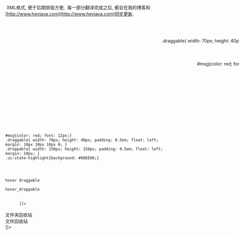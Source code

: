  XML格式, 便于后期排版方便,  每一部分翻译完成之后, 都会在我的博客和[http://www.heyjava.com](http://www.heyjava.com)同步更新.
 
 
 <?xml version="1.0" encoding="UTF-8" ?>
<!--
注意事项:
 1. 以下格式为既定的格式, 为了统一性, 需要修改时, 大家商议
 2. 格式中的所有项都是选填, 如果没有, 不写就是了.
 3. 由于是XML格式的, 所以, 所有标签中间填写文本的地方(最重要是代码, 一定要加, 不然以后解析有困难), 都需要加上<![CDATA[这中间写内容]]>
 4. 翻译过程中, 一块对应的是一个<translate />标签.
 5. 希望大家工作愉快.
 -->
<project>
 <translate item="droppable" version="7.1">
  <translators>
   <translator nickname="selfimpr" name="雷果国" mail="[lgg860911@yahoo.com.cn](mailto:lgg860911@yahoo.com.cn)" homepage="[http://blog.csdn.net/lgg201](http://blog.csdn.net/lgg201)" qq="285821471" />
  </translators>
  <relatives>
   <depend isitem="false">
    <name><![CDATA[jquery]]></name>
    <description><![CDATA[jquery的核心库]]></description>
    <url><![CDATA[http://docs.jquery.com]]></url>
   </depend>
   <depend isitem="false">
    <name><![CDATA[jquery.ui.core]]></name>
    <description><![CDATA[jquery.ui的核心库]]></description>
    <url><![CDATA[http://jqueryui.com/demos]]></url>
   </depend>
  </relatives>
  <overview>
   <original><![CDATA[JQuery UI Droppable插件可以将选择的元素放入(意思是他们接受通过拖拽放入的组件), 可以指定不同的draggable被不同的droppable分别接收.
 所有的回调函数(active, deactive, over, out, drop等事件)接受两个参数:
  event: 浏览器原生的事件
  ui: 一个JQuery的ui对象, 其中有以下主要属性
   ui.helper: 正在拖动的元素的JQuery包装对象, ui.helper.context可以获取到原生的DOM元素.
   ui.position: ui.helper(也就是我们要拖动的元素)相对于父元素(包含自己的元素, 如果是顶层, 对应body)的偏移, 值是一个对象{top, left}----也就是可以用ui.position.top获取到该元素与父元素的top当前偏移
   ui.offset: 与ui.position同意, 这里表示的是和浏览器内容区域左上边界的偏移(注意, 是内容区域, 而不是html的body区域.   html的body在默认情况下, 各种浏览器中都会相对offset有偏移的.)]]></original>
  </overview>
  <options>
   <option name="accept" default="*">
    <types>
     <type name="选择器"><description><![CDATA[所有匹配指定选择器的draggable组件都可以被接收.]]></description></type>
     <type name="函数">
      <description><![CDATA[如果指定的是一个函数, 该函数将在每个draggable组件被放入时被调用, draggable组件被作为第一个参数传入, 如果函数处理返回结果是true, 那么就认为该组件是可接受的.   其实就是一个filter过滤函数.]]></description>
     </type>
    </types>
    <description><![CDATA[用来设置可以接收的draggable元素的选择器或过滤器.]]></description>
    <demos>
     <demo>
      <comment><![CDATA[初始化]]></comment>
      <code><![CDATA[$('.selector').droppable({ accept: '.special' });]]></code>
     </demo>
     <demo>
      <comment><![CDATA[获取属性值]]></comment>
      <code><![CDATA[var accept = $('.selector').droppable('option', 'accept');
   获取.selector选择器选中的droppable控件的accept选项的值.]]></code>
     </demo>
     <demo>
      <comment><![CDATA[设置属性值]]></comment>
      <code><![CDATA[$('.selector').droppable('option', 'accept', '.special');]]></code>
     </demo>
    </demos>
   </option>
   <option name="activeClass" default="false">
    <types>
     <type name="字符串" />
    </types>
    <description><![CDATA[指定一个样式的名称, 在所有当前droppable控件可接收的draggable控件中任意一个拖动的时候, 就将该droppable控件的样式改变为这里设置的样式.   相当于用于提示用户, 现在正在拖动的控件可以被放到什么地方.]]></description>
    <demos>
     <demo>
      <comment><![CDATA[初始化]]></comment>
      <code><![CDATA[$('.selector').draggable({ appendTo: 'body' });]]></code>
     </demo>
     <demo>
      <comment><![CDATA[获取属性值]]></comment>
      <code><![CDATA[var activeClass = $('.selector').droppable('option', 'activeClass');
]]></code>
     </demo>
     <demo>
      <comment><![CDATA[设置属性值]]></comment>
      <code><![CDATA[$('.selector').droppable('option', 'activeClass', '.ui-state-highlight');]]></code>
     </demo>
     <demo>
      <comment><![CDATA[译者注: demo中, 设置了两个draggable和两个droppable, 由于设置了对应的scope, 所以只能对号入座, 因此, 拖动draggable_a的时候, droppable_a就相应的显示了设定的activeClass]]></comment>
      <code><![CDATA[
<style type="text/css">
.draggable{ width: 70px; height: 40px; padding: 0.5em; float: left; margin: 10px 10px 10px 0; }
.droppable{ width: 150px; height: 150px; padding: 0.5em; float: left; margin: 10px; }
.ui-state-highlight{background: #88EE88;}
</style>
<script type="text/javascript">
$(function() {
 $("#draggable_a").draggable({scope: 'a'});
 $("#draggable_b").draggable({scope: 'b'});
 $("#droppable_a").droppable({
  scope: 'a',
  activeClass: 'ui-state-highlight'
 });
 $("#droppable_b").droppable({
  scope: 'b',
  activeClass: 'ui-state-highlight'
 });
});
</script>
<body>
<div id="draggable_a" class="draggable ui-widget-header">
 <p>Drag me to my target</p>
</div>
<div id="draggable_b" class="draggable ui-widget-header">
 <p>Drag me to my target</p>
</div>
<div id="droppable_a" class="droppable ui-widget-header">
 <p>Drop here</p>
</div>
<div id="droppable_b" class="droppable ui-widget-header">
 <p>Drop here</p>
</div>
</body>
      ]]></code>
     </demo>
    </demos>
   </option>
   <option name="addClasses" default="true">
    <types>
     <type name="布尔值"></type>
    </types>
    <description><![CDATA[用来设置是否给droppable元素通过ui-droppable样式才装饰它.  主要为了在通过.droppable()初始化很多(成百个)元素的时候优化性能考虑
   true表示ui-droppable样式被添加到该元素.
   false表示ui-droppable样式不被添加到该元素.]]></description>
    <demos>
     <demo>
      <comment><![CDATA[初始化]]></comment>
      <code><![CDATA[$('.selector').droppable({ addClasses: false });]]></code>
     </demo>
     <demo>
      <comment><![CDATA[获取属性值]]></comment>
      <code><![CDATA[var addClasses = $('.selector').droppable('option', 'addClasses');]]></code>
     </demo>
     <demo>
      <comment><![CDATA[设置属性值]]></comment>
      <code><![CDATA[$('.selector').droppable('option', 'addClasses', false);]]></code>
     </demo>
    </demos>
   </option>
   <option name="greedy" default="false">
    <relatives>
     <innerrelative item="droppable" type="event" name="drop"><![CDATA[该选项的设定会影响drop事件的传播]]></innerrelative>
    </relatives>
    <types>
     <type name="Boolean">
     </type>
     <description><![CDATA[如果设置为true, 在嵌套droppable时会阻止事件向上传播. ]]></description>
    </types>
    <description><![CDATA[ 由于javascript是把HTML作为一棵DOM树来解析的, 所以, 元素之间存在父子关系.  当两个droppable控件有父子关系(只要是直系亲属关系都会发生)时, 事件会自动向上传播, 因此, 在有些情况下, 需要显式的来停止这种事件的传播.  
     该选项只影响drop事件, 其他事件经过测试不会传播.
     事件传播是合理的, 但是在有些情况下是不需要的或会引发混乱, 比如: div中包含了一个a标签, 那么点击a的时候, 实际上也是点击了div, 因为a在它中间嘛.]]></description>
    <demos>
     <demo>
      <comment><![CDATA[初始化]]></comment>
      <code><![CDATA[$('.selector').droppable({ greedy: true });]]></code>
     </demo>
     <demo>
      <comment><![CDATA[获取属性值]]></comment>
      <code><![CDATA[var greedy = $('.selector').droppable('option', 'greedy');]]></code>
     </demo>
     <demo>
      <comment><![CDATA[设置属性值]]></comment>
      <code><![CDATA[$('.selector').droppable('option', 'greedy', true);]]></code>
     </demo>
     <demo>
      <comment><![CDATA[译者注: greedy_draggable拖动到droppable_child中的时候, droppable_child是会响应事件的, 但是由于droppable_child中设置了greedy为true, droppable_parent不会响应事件]]></comment>
      <code><![CDATA[
<style type="text/css">
#msg{color: red; font: 12px;}
.draggable{ width: 70px; height: 40px; padding: 0.5em; float: left; margin: 10px 10px 10px 0; }
.droppable{ width: 150px; height: 150px; padding: 0.5em; float: left; margin: 10px; }
.ui-state-highlight{background: #88EE88;}
</style>
<script type="text/javascript">
$(function() {
 $('#greedy_draggable').draggable();
 $("#droppable_child").droppable({
  drop: function(event, ui) {
   $('#msg').text($('#msg').text() + '<br />子元素响应了事件');
  },
  active: function(event, ui) {
   $('#msg').text($('#msg').text() + '<br />子元素响应了事件');
  }
 });
 $("#droppable_parent").droppable({
  drop: function(event, ui) {
   $('#msg').text($('#msg').text() + '<br />事件传播到了父元素');
  },
  active: function(event, ui) {
   $('#msg').text($('#msg').text() + '<br />事件传播到了父元素');
  }
 });
});
</script>
<body>
<div id="msg"></div>
<div id="greedy_draggable" class="draggable ui-widget-header">greedy测试draggable</div>
<div id="droppable_parent" class="droppable ui-widget-header">父元素
 <div id="droppable_child" class="droppable ui-widget-header" style="width: 80px; height: 80px; border: 2px solid red;">子元素</div>
</div>
</body>
      ]]></code>
     </demo>
    </demos>
   </option>
   <option name="hoverClass" default="false">
    <types>
     <type name="字符串">
     </type>
    </types>
    <description><![CDATA[通过指定一个样式名, 来给定当一个当前droppable控件可接受的draggable控件移动到它上面的时候, 使用的样式.]]></description>
    <demos>
     <demo>
      <comment><![CDATA[初始化]]></comment>
      <code><![CDATA[$('.selector').droppable({ hoverClass: 'drophover' });]]></code>
     </demo>
     <demo>
      <comment><![CDATA[获取属性值]]></comment>
      <code><![CDATA[var hoverClass = $('.selector').droppable('option', 'hoverClass');
]]></code>
     </demo>
     <demo>
      <comment><![CDATA[设置属性值]]></comment>
      <code><![CDATA[$('.selector').droppable('option', 'hoverClass', 'drophover');]]></code>
     </demo>
    </demos>
   </option>
   <option name="scope" default="default">
    <relatives>
     <innerrelative item="droppable" type="option" name="accept"><![CDATA[droppable中accept指定的选择器选择到的元素还必须满足scope相同.]]></innerrelative>
     <innerrelative item="droppable" type="option" name="scope"><![CDATA[能够放入droppable的draggable两个元素的scope值必须相同.]]></innerrelative>
    </relatives>
    <types>
     <type name="字符串">
     </type>
    </types>
    <description><![CDATA[该选项描述一个范围, 只有那些scope选项值和这里的scope选项值相同的draggable控件才可以被放到这个droppable中. droppable的accept选项也接受这个选项的约束, accept选项指定的选择器是在scope进行过滤之后进行选择的.
   例如:
   $('#draggable_a').draggable({scope: 'a'});
   $('#draggable_b').draggable({scope: 'b'});
   $('#droppable_a').droppable({scope: 'a'});
   $('#droppable_b').droppable({scope: 'b'});
   droppable控件的accept选项默认是'*', 看起来数draggable_a, draggable_b可以自由的放入到droppable_a和droppable_b中, 但是, 由于scope的约束, draggable_a只能放入到droppable_a, draggable_b只能发乳到droppable_b中.
   注意: 这个选项就和变量的名称空间的意义类似. 默认值是'default', 说明如果不指定, 大家都还是有scope的, 名字是default而已.]]></description>
    <demos>
     <demo>
      <comment><![CDATA[初始化]]></comment>
      <code><![CDATA[$('.selector').droppable({ scope: 'tasks' });]]></code>
     </demo>
     <demo>
      <comment><![CDATA[获取属性值]]></comment>
      <code><![CDATA[var scope = $('.selector').droppable('option', 'scope');]]></code>
     </demo>
     <demo>
      <comment><![CDATA[设置属性值]]></comment>
      <code><![CDATA[$('.selector').droppable('option', 'scope', 'tasks');]]></code>
     </demo>
    </demos>
   </option>
   <option name="tolerance" default="intersect">
    <types>
     <type name="字符串">
      <options>
       <option>
        <value><![CDATA[fit]]></value>
        <comment><![CDATA[draggable完全进入droppable]]></comment>
       </option>
       <option>
        <value><![CDATA[intersect]]></value>
        <comment><![CDATA[draggable至少50%进入droppable]]></comment>
       </option>
       <option>
        <value><![CDATA[pointer]]></value>
        <comment><![CDATA[鼠标指针进入droppable]]></comment>
       </option>
       <option>
        <value><![CDATA[touch]]></value>
        <comment><![CDATA[draggable进入droppable任意多]]></comment>
       </option>
      </options>
     </type>
    </types>
    <description><![CDATA[描述droppable把怎么样一种情况认为是可接受draggable在自己上面了(主要影响的是hover, 和over相关的事件)]]></description>
    <demos>
     <demo>
      <comment><![CDATA[初始化]]></comment>
      <code><![CDATA[$('.selector').droppable({ tolerance: 'fit' });]]></code>
     </demo>
     <demo>
      <comment><![CDATA[获取属性值]]></comment>
      <code><![CDATA[var tolerance = $('.selector').droppable('option', 'tolerance');]]></code>
     </demo>
     <demo>
      <comment><![CDATA[设置属性值]]></comment>
      <code><![CDATA[$('.selector').droppable('option', 'tolerance', 'fit');]]></code>
     </demo>
    </demos>
   </option>
  </options>
  <events>
   <event name="activate">
    <trigger><![CDATA[可接受的任意draggable开始活动(被拖动了)]]></trigger>
    <arguments>
     <argument name="event">
      <![CDATA[原生的浏览器事件.]]>
     </argument>
     <argument name="ui">
      <![CDATA[JQuery的ui对象]]>
     </argument>
    </arguments>
    <description><![CDATA[类型: dropactivate]]></description>
    <demos>
     <demo>
      <comment><![CDATA[初始化时设置事件]]></comment>
      <code><![CDATA[$('.selector').droppable({
         activate: function(event, ui) { ... }
      });]]></code>
     </demo>
     <demo>
      <comment><![CDATA[动态的绑定事件.  动态绑定时候, 使用的事件名就是事件的类型.]]></comment>
      <code><![CDATA[$('.selector').bind('dropactivate', function(event, ui) {
        ...
      });]]></code>
     </demo>
    </demos>
   </event>
   <event name="deactivate">
    <trigger><![CDATA[可接受的任意draggable的拖动停止了]]></trigger>
    <arguments>
     <argument name="event">
      <![CDATA[原生的浏览器事件.]]>
     </argument>
     <argument name="ui">
      <![CDATA[JQuery的ui对象]]>
     </argument>
    </arguments>
    <description><![CDATA[类型: dropdeactivate]]></description>
    <demos>
     <demo>
      <comment><![CDATA[初始化时设置事件]]></comment>
      <code><![CDATA[$('.selector').droppable({
         deactivate: function(event, ui) { ... }
      });]]></code>
     </demo>
     <demo>
      <comment><![CDATA[动态的绑定事件.  动态绑定时候, 使用的事件名就是事件的类型.]]></comment>
      <code><![CDATA[
$('.selector').bind('dropdeactivate', function(event, ui) {
  ...
});
      ]]></code>
     </demo>
    </demos>
   </event>
   <event name="over">
    <trigger><![CDATA[可接受的任意draggable到达了当前droppable的上面]]></trigger>
    <arguments>
     <argument name="event">
      <![CDATA[原生的浏览器事件.]]>
     </argument>
     <argument name="ui">
      <![CDATA[JQuery的ui对象]]>
     </argument>
    </arguments>
    <description><![CDATA[类型: dropover]]></description>
    <demos>
     <demo>
      <comment><![CDATA[初始化时设置事件]]></comment>
      <code><![CDATA[
$('.selector').droppable({
   over: function(event, ui) { ... }
});
      ]]></code>
     </demo>
     <demo>
      <comment><![CDATA[动态的绑定事件.  动态绑定时候, 使用的事件名就是事件的类型.]]></comment>
      <code><![CDATA[
$('.selector').bind('dropover', function(event, ui) {
  ...
});
      ]]></code>
     </demo>
    </demos>
   </event>
   <event name="out">
    <trigger><![CDATA[可接受的任意draggable从当前droppable上面出去了]]></trigger>
    <arguments>
     <argument name="event">
      <![CDATA[原生的浏览器事件.]]>
     </argument>
     <argument name="ui">
      <![CDATA[JQuery的ui对象]]>
     </argument>
    </arguments>
    <description><![CDATA[类型: dropout]]></description>
    <demos>
     <demo>
      <comment><![CDATA[初始化时设置事件]]></comment>
      <code><![CDATA[
$('.selector').droppable({
   out: function(event, ui) { ... }
});
      ]]></code>
     </demo>
     <demo>
      <comment><![CDATA[动态的绑定事件.  动态绑定时候, 使用的事件名就是事件的类型.]]></comment>
      <code><![CDATA[
$('.selector').bind('dropout', function(event, ui) {
  ...
});
      ]]></code>
     </demo>
    </demos>
   </event>
   <event name="drop">
    <trigger><![CDATA[一个可接受的draggable控件放到了当前droppable中, 注意, 这里是放入成功, 也就是说到达了通过tolerance选项设置的认为over的位置并放开鼠标]]></trigger>
    <arguments>
     <argument name="event">
      <![CDATA[原生的浏览器事件.]]>
     </argument>
     <argument name="ui">
      <![CDATA[JQuery的ui对象]]>
     </argument>
    </arguments>
    <description><![CDATA[类型: drop]]></description>
    <demos>
     <demo>
      <comment><![CDATA[初始化时设置事件]]></comment>
      <code><![CDATA[
$('.selector').droppable({
   drop: function(event, ui) { ... }
});
      ]]></code>
     </demo>
     <demo>
      <comment><![CDATA[动态的绑定事件.  动态绑定时候, 使用的事件名就是事件的类型.]]></comment>
      <code><![CDATA[
$('.selector').bind('drop', function(event, ui) {
  ...
});
      ]]></code>
     </demo>
     <demo>
      <comment><![CDATA[注意这里是和hoverClass, tolerance一起结合使用的, 效果比较明显. 这里设置的tolerance是touch, 所以, 只要你的draggable进入droppable一点的时候, 松开鼠标, 就已经表示放入成功了.]]></comment>
      <code><![CDATA[
<style type="text/css">
#msg{color: red; font: 12px;}
.draggable{ width: 70px; height: 40px; padding: 0.5em; float: left; margin: 10px 10px 10px 0; }
.droppable{ width: 150px; height: 150px; padding: 0.5em; float: left; margin: 10px; }
.ui-state-highlight{background: #88EE88;}
</style>
<script type="text/javascript">
$(function() {
 $('#hover_draggable').draggable();
 $('#hover_droppable').droppable({
  tolerance: 'touch',
  hoverClass: 'ui-state-highlight',
  drop: function(event, ui) {
   $('#msg').text($('#msg').text() + '放进去咯');
  }
 });
});
</script>
<body>
<div id="msg"></div>
<div id="hover_draggable" class="draggable ui-widget-header">hover draggable</div>
<div id="hover_droppable" class="droppable ui-widget-header">hover_droppable</div>
</body>
      ]]></code>
     </demo>
    </demos>
   </event>
  </events>
  <methods>
   <method name="destroy">
    <description><![CDATA[完全移除一个droppable控件, 使其回退到该元素被初始化成droppable控件之前的状态.]]></description>
    <demos>
     <demo>
      <code><![CDATA[$(".selector").droppable('destroy');]]></code>
     </demo>
    </demos>
   </method>
   <method name="disable">
    <description><![CDATA[将可拖动控件样式改变成为失效, 与enable对应.]]></description>
    <demos>
     <demo>
      <code><![CDATA[$(".selector").droppable('disable');]]></code>
     </demo>
    </demos>
   </method>
   <method name="enable">
    <description><![CDATA[将可拖动控件样式改变为允许, 与disable对应.]]></description>
    <demos>
     <demo>
      <code><![CDATA[$(".selector").droppable('enable');]]></code>
     </demo>
    </demos>
   </method>
   <method name="option">
    <arguments>
     <argument name="optionName " type="字符串"><![CDATA[选项一节中列举的所有选项名都可用]]></argument>
     <argument name="value" type="任意"><![CDATA[该选项可以接受的任意数据值.]]></argument>
    </arguments>
    <description><![CDATA[获取或设置可拖动控件的选项, 第二个参数是选项名, 第三个参数是值.  如果不指定值, 就是获取, 指定值, 就是设置.  ]]></description>
    <demos>
     <demo>
      <code><![CDATA[$(".selector").droppable('option', optionName[, value]);]]></code>
     </demo>
    </demos>
   </method>
  </methods>
  <summarize><![CDATA[
  呵呵, 将draggable和droppable结合起来, 就以这个例子作为结束吧. 没有源码中涉及的图标没有的朋友可以去下载, 就是一个文件夹图标, 一个文件图标, 一个回收站图标. 48*48大小的.
<!doctype html>
<html lang="en">
<head>
 <title>jQuery UI Droppable - Default Demo</title>
 <link type="text/css" href="../../themes/base/ui.all.css" rel="stylesheet" />
 <script type="text/javascript" src="../../jquery-1.3.2.js"></script>
 <script type="text/javascript" src="../../ui/ui.core.js"></script>
 <script type="text/javascript" src="../../ui/ui.draggable.js"></script>
 <script type="text/javascript" src="../../ui/ui.droppable.js"></script>
 <link type="text/css" href="../demos.css" rel="stylesheet" />
 <style type="text/css">
 body{height: 590px; background: #EEFFEE;}
 #msg{color: red; font: 12px;}
 .draggable{width: 48px; height: 48px;}
 .droppable{width: 150px; height: 150px; background: #CCCCFF url(images/recycle.ico) no-repeat 50% 50%; border: 2px solid green; margin: 2px 0;}
 .ui-state-highlight{background: #88EE88;}
 .folder{background: url(images/folder.ico) no-repeat 50% 50%;}
 .file{background: url(images/file.ico) no-repeat 50% 50%;}
 .activate{background: #AAEEBB url(images/recycle.ico) no-repeat 50% 50%;}
 .hover{background: #FFFF88 url(images/recycle.ico) no-repeat 50% 50%;}
 </style>
 <script type="text/javascript">
 $(function() {
  $('.file').draggable({
   scope: 'file',
   containment: 'body',
   revert: 'invalid',
   cursor: 'move',
   cursorAt: 0,
   helper: function() {
    return $('<div style="width: 80px; height: 30px; background: #DDDDDD;">我被拖着, 好爽啊.</div>');
   }
  });
  $('.folder').draggable({
   scope: 'folder',
   containment: 'body',
   revert: 'invalid',
   cursor: 'move',
   cursorAt: 0,
   helper: function() {
    return $('<div style="width: 80px; height: 30px; background: #DDDDDD;">我被拖着, 好爽啊.</div>');
   }
  });
  $('.folder_recycle').droppable({
   scope: 'folder',
   activeClass: 'activate',
   hoverClass: 'hover',
   drop: function(event, ui) {
    $(event.target).append($('<div style="background: #FFCCCC; margin: 1px 0; border: 1px solid FF4444;">我是新被放进来的</div>'));
   }
  });
  $('.file_recycle').droppable({
   scope: 'file',
   activeClass: 'activate',
   hoverClass: 'hover',
   drop: function(event, ui) {
    $(event.target).append($('<div style="background: #FFCCCC; margin: 1px 0; border: 1px solid FF4444;">我是新被放进来的</div>'));
   }
  });
 });
 </script>
</head>
<body>
<div id="msg"></div>
<div class="folder draggable"></div>
<div class="file draggable"></div>
<div class="folder_recycle droppable">文件夹回收站</div>
<div class="file_recycle droppable">文件回收站</div>
</body>
</html>
]]></summarize>
 </translate>
</project>
